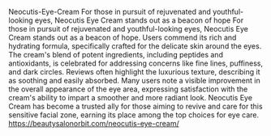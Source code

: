 Neocutis-Eye-Cream
For those in pursuit of rejuvenated and youthful-looking eyes, Neocutis Eye Cream stands out as a beacon of hope
For those in pursuit of rejuvenated and youthful-looking eyes, Neocutis Eye Cream stands out as a beacon of hope. Users commend its rich and hydrating formula, specifically crafted for the delicate skin around the eyes. The cream's blend of potent ingredients, including peptides and antioxidants, is celebrated for addressing concerns like fine lines, puffiness, and dark circles. Reviews often highlight the luxurious texture, describing it as soothing and easily absorbed. Many users note a visible improvement in the overall appearance of the eye area, expressing satisfaction with the cream's ability to impart a smoother and more radiant look. Neocutis Eye Cream has become a trusted ally for those aiming to revive and care for this sensitive facial zone, earning its place among the top choices for eye care.
https://beautysalonorbit.com/neocutis-eye-cream/
